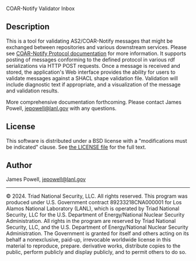 COAR-Notify Validator Inbox

Description
-----------
This is a tool for validating AS2/COAR-Notify messages that might be exchanged between repositories and various downstream services. Please see [COAR-Notify Protocol documentation](https://notify.coar-repositories.org/) for more information. It supports posting of messages conforming to the defined protocol in various rdf serializations via HTTP POST requests. Once a message is received and stored, the application's Web interface provides the ability for users to validate messages against a SHACL shape validation file. Validation will include diagnostic text if appropriate, and a visualization of the message and validation results.

More comprehensive documentation forthcoming. Please contact James Powell, jepowell@lanl.gov with any questions.

License
-------

This software is distributed under a BSD  license with a "modifications must be indicated" clause. See [the LICENSE file](https://github.com/jepowell-LANL/coar-notify-validator-inbox/blob/d2ec1733d2dc12f60a17aa23db76047fb227b1d7/license.md) for the full text.

Author
------

James Powell, <jepowell@lanl.gov>

-------
© 2024. Triad National Security, LLC. All rights reserved.
This program was produced under U.S. Government contract 89233218CNA000001 for Los Alamos National Laboratory (LANL), which is operated by Triad National Security, LLC for the U.S. Department of Energy/National Nuclear Security Administration. All rights in the program are reserved by Triad National Security, LLC, and the U.S. Department of Energy/National Nuclear Security Administration. The Government is granted for itself and others acting on its behalf a nonexclusive, paid-up, irrevocable worldwide license in this material to reproduce, prepare. derivative works, distribute copies to the public, perform publicly and display publicly, and to permit others to do so.

